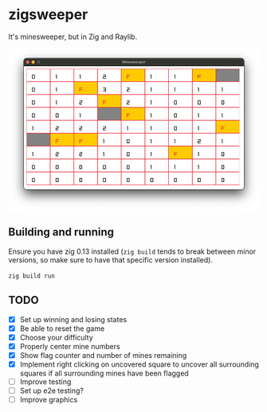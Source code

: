 # zigsweeper

It's minesweeper, but in Zig and Raylib.

![Image of current state of the game](https://github.com/hgranthorner/zigsweeper/blob/main/images/example.png?raw=true)

## Building and running

Ensure you have zig 0.13 installed (`zig build` tends to break between minor versions, so make sure to have that specific version installed).

`zig build run`

## TODO

- [X] Set up winning and losing states
- [X] Be able to reset the game
- [X] Choose your difficulty
- [X] Properly center mine numbers
- [X] Show flag counter and number of mines remaining
- [X] Implement right clicking on uncovered square to uncover all surrounding squares if all surrounding mines have been flagged
- [ ] Improve testing
- [ ] Set up e2e testing?
- [ ] Improve graphics
